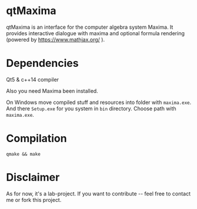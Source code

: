 # qtMaxima
qtMaxima is an interface for the computer algebra system Maxima.
It provides interactive dialogue with maxima and optional formula rendering (powered by https://www.mathjax.org/ ).

# Dependencies
Qt5 & c++14 compiler

Also you need Maxima been installed.

On Windows move compiled stuff and resources into folder with `maxima.exe`. And there `Setup.exe` for you system in `bin` directory. Choose path with `maxima.exe`.

# Compilation
``` qmake && make ```

# Disclaimer
As for now, it's a lab-project. If you want to contribute -- feel free to contact me or fork this project.
